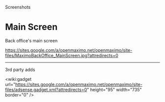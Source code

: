 Screenshots

# Main Screen #
Back office's main screen

https://sites.google.com/a/openmaximo.net/openmaximo/site-files/MaximoBackOffice_MainScreen.jpg?attredirects=0



---

3rd party adds

&lt;wiki:gadget url="https://sites.google.com/a/openmaximo.net/openmaximo/site-files/adsense.gadget.xml?attredirects=0" height="95" width="735" border="0" /&gt;